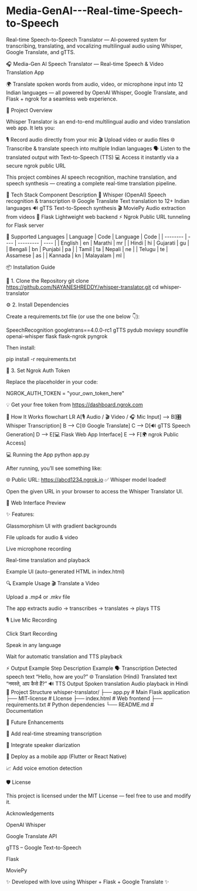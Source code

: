 # Media-GenAI---Real-time-Speech-to-Speech

Real-time Speech-to-Speech Translator — AI-powered system for transcribing, translating, and vocalizing multilingual audio using Whisper, Google Translate, and gTTS. 

🎧 Media-Gen AI Speech Translator — Real-time Speech & Video Translation App


🌍 Translate spoken words from audio, video, or microphone input into 12 Indian languages — all powered by OpenAI Whisper, Google Translate, and Flask + ngrok for a seamless web experience.

🚀 Project Overview

Whisper Translator is an end-to-end multilingual audio and video translation web app.
It lets you:

🎙 Record audio directly from your mic
🎬 Upload video or audio files
🌐 Transcribe & translate speech into multiple Indian languages
🗣 Listen to the translated output with Text-to-Speech (TTS)
💻 Access it instantly via a secure ngrok public URL

This project combines AI speech recognition, machine translation, and speech synthesis — creating a complete real-time translation pipeline.

🧠 Tech Stack
Component	Description
🧩 Whisper (OpenAI)	Speech recognition & transcription
🌐 Google Translate	Text translation to 12+ Indian languages
🔊 gTTS	Text-to-Speech synthesis
🎬 MoviePy	Audio extraction from videos
🧱 Flask	Lightweight web backend
⚡ Ngrok	Public URL tunneling for Flask server

🔹 Supported Languages
| Language | Code | Language  | Code |
| -------- | ---- | --------- | ---- |
| English  | en   | Marathi   | mr   |
| Hindi    | hi   | Gujarati  | gu   |
| Bengali  | bn   | Punjabi   | pa   |
| Tamil    | ta   | Nepali    | ne   |
| Telugu   | te   | Assamese  | as   |
| Kannada  | kn   | Malayalam | ml   |

📦 Installation Guide

🧰 1. Clone the Repository
git clone https://github.com/NAYANESHREDDY/whisper-translator.git
cd whisper-translator

⚙️ 2. Install Dependencies

Create a requirements.txt file (or use the one below 👇):

SpeechRecognition
googletrans==4.0.0-rc1
gTTS
pydub
moviepy
soundfile
openai-whisper
flask
flask-ngrok
pyngrok


Then install:

pip install -r requirements.txt

🔑 3. Set Ngrok Auth Token

Replace the placeholder in your code:

NGROK_AUTH_TOKEN = "your_own_token_here"


💡 Get your free token from https://dashboard.ngrok.com

🧠 How It Works
flowchart LR
A[🎙 Audio / 🎬 Video / 🎧 Mic Input] --> B[🎛 Whisper Transcription]
B --> C[🌐 Google Translate]
C --> D[🔊 gTTS Speech Generation]
D --> E[💻 Flask Web App Interface]
E --> F[🌍 ngrok Public Access]

💻 Running the App
python app.py


After running, you’ll see something like:

🌐 Public URL: https://abcd1234.ngrok.io
✅ Whisper model loaded!


Open the given URL in your browser to access the Whisper Translator UI.

🎨 Web Interface Preview

✨ Features:

Glassmorphism UI with gradient backgrounds

File uploads for audio & video

Live microphone recording

Real-time translation and playback

Example UI
(auto-generated HTML in index.html)

🔍 Example Usage
🎬 Translate a Video

Upload a .mp4 or .mkv file

The app extracts audio → transcribes → translates → plays TTS

🎙 Live Mic Recording

Click Start Recording

Speak in any language

Wait for automatic translation and TTS playback

⚡ Output Example
Step	Description	Example
🗣️ Transcription	Detected speech text	“Hello, how are you?”
🌐 Translation (Hindi)	Translated text	“नमस्ते, आप कैसे हैं?”
🔊 TTS Output	Spoken translation	Audio playback in Hindi
📁 Project Structure
whisper-translator/
├── app.py                # Main Flask application
├── MIT-license           # LIcense
├── index.html            # Web frontend
├── requirements.txt      # Python dependencies
└── README.md             # Documentation

🧩 Future Enhancements

🎤 Add real-time streaming transcription

🧠 Integrate speaker diarization

📱 Deploy as a mobile app (Flutter or React Native)

📈 Add voice emotion detection

🛡 License

This project is licensed under the MIT License — feel free to use and modify it.

 Acknowledgements

OpenAI Whisper

Google Translate API

gTTS – Google Text-to-Speech

Flask

MoviePy

✨ Developed with love using Whisper + Flask + Google Translate ✨
